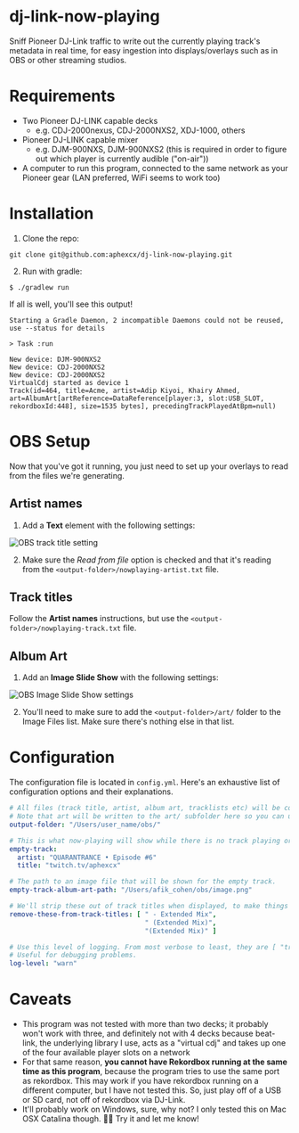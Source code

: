 # dj-link-now-playing
Sniff Pioneer DJ-Link traffic to write out the currently playing track's metadata in real time, for easy ingestion into displays/overlays such as in OBS or other streaming studios.

# Requirements
* Two Pioneer DJ-LINK capable decks 
    * e.g. CDJ-2000nexus, CDJ-2000NXS2, XDJ-1000, others
* Pioneer DJ-LINK capable mixer 
    * e.g. DJM-900NXS, DJM-900NXS2 (this is required in order to figure out which player is currently audible ("on-air"))
* A computer to run this program, connected to the same network as your Pioneer gear (LAN preferred, WiFi seems to work too)

# Installation
1. Clone the repo:
```
git clone git@github.com:aphexcx/dj-link-now-playing.git
```

2. Run with gradle:
```
$ ./gradlew run
```

If all is well, you'll see this output!
```
Starting a Gradle Daemon, 2 incompatible Daemons could not be reused, use --status for details

> Task :run

New device: DJM-900NXS2
New device: CDJ-2000NXS2
New device: CDJ-2000NXS2
VirtualCdj started as device 1
Track(id=464, title=Acme, artist=Adip Kiyoi, Khairy Ahmed, art=AlbumArt[artReference=DataReference[player:3, slot:USB_SLOT, rekordboxId:448], size=1535 bytes], precedingTrackPlayedAtBpm=null)
```

# OBS Setup
Now that you've got it running, you just need to set up your overlays to read from the files we're generating.
## Artist names
1. Add a **Text** element with the following settings:

![OBS track title setting](https://i.imgur.com/jIyQSiW.png)

2. Make sure the *Read from file* option is checked and that it's reading from the `<output-folder>/nowplaying-artist.txt` file.

## Track titles
Follow the **Artist names** instructions, but use the `<output-folder>/nowplaying-track.txt` file.

## Album Art
1. Add an **Image Slide Show** with the following settings:

![OBS Image Slide Show settings](https://i.imgur.com/zbs6cEh.png)

2. You'll need to make sure to add the `<output-folder>/art/` folder to the Image Files list. Make sure there's nothing else in that list.

# Configuration
The configuration file is located in `config.yml`.
Here's an exhaustive list of configuration options and their explanations. 

```yaml
# All files (track title, artist, album art, tracklists etc) will be continuously written and updated in this directory.
# Note that art will be written to the art/ subfolder here so you can use the folder with OBS's Image Slide Show.
output-folder: "/Users/user_name/obs/"

# This is what now-playing will show while there is no track playing or while there are multiple tracks playing (e.g. when you're in the mix.)
empty-track:
  artist: "QUARANTRANCE • Episode #6"
  title: "twitch.tv/aphexcx"

# The path to an image file that will be shown for the empty track.
empty-track-album-art-path: "/Users/afik_cohen/obs/image.png"

# We'll strip these out of track titles when displayed, to make things a bit cleaner.
remove-these-from-track-titles: [ " - Extended Mix",
                                  " (Extended Mix)",
                                  "(Extended Mix)" ]

# Use this level of logging. From most verbose to least, they are [ "trace" , "debug", "info", "warn", "error" ].
# Useful for debugging problems.
log-level: "warn"
```

# Caveats
* This program was not tested with more than two decks; it probably won't work with three, and definitely not with 4 decks because beat-link, the underlying library I use, acts as a "virtual cdj" and takes up one of the four available player slots on a network
* For that same reason, **you cannot have Rekordbox running at the same time as this program**, because the program tries to use the same port as rekordbox. This may work if you have rekordbox running on a different computer, but I have not tested this. So, just play off of a USB or SD card, not off of rekordbox via DJ-Link.
* It'll probably work on Windows, sure, why not? I only tested this on Mac OSX Catalina though. 🤷‍♀️ Try it and let me know!
